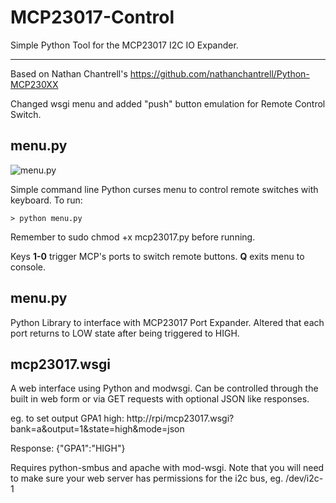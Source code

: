 MCP23017-Control
================

Simple Python Tool for the MCP23017 I2C IO Expander.

-------------------

Based on Nathan Chantrell's https://github.com/nathanchantrell/Python-MCP230XX

Changed wsgi menu and added "push" button emulation for Remote Control Switch.

menu.py
-------

![menu.py](https://raw.github.com/bubbl/MCP23017-Control/master/img/mcp_menu.png)

Simple command line Python curses menu to control remote switches with keyboard. To run:

<code>> python menu.py</code>

Remember to sudo chmod +x mcp23017.py before running.

Keys **1-0** trigger MCP's ports to switch remote buttons. **Q** exits menu to console.

menu.py
-------

Python Library to interface with MCP23017 Port Expander. Altered that each port returns to LOW state after being triggered to HIGH.

mcp23017.wsgi
-------------

A web interface using Python and modwsgi. Can be controlled through the built in web form or via GET requests with optional JSON like responses. 

eg. to set output GPA1 high: 
http://rpi/mcp23017.wsgi?bank=a&output=1&state=high&mode=json

Response: {"GPA1":"HIGH"}

Requires python-smbus and apache with mod-wsgi. Note that you will need to make sure your web server has permissions for the i2c bus, eg. /dev/i2c-1
